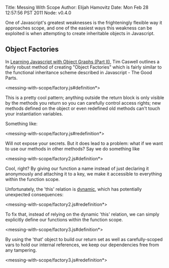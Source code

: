 Title: Messing With Scope
Author: Elijah Hamovitz
Date: Mon Feb 28 12:57:56 PST 2011
Node: v0.4.0

One of Javascript's greatest weaknesses is the frighteningly flexible
way it approaches scope, and one of the easiest ways this weakness can
be exploited is when attempting to create inheritable objects in
Javascript.

## Object Factories

In [Learning Javascript with Object Graphs (Part
II)](http://howtonode.org/object-graphs-2), Tim Caswell outlines a fairly
robust method of creating "Object Factories" which is fairly similar to the
functional inheritance scheme described in Javascript - The Good Parts.

<messing-with-scope/factory.js#definition*>

This is a pretty cool pattern; anything outside the return block is only
visible by the methods you return so you can carefully control access
rights; new methods defined on the object or even redefined old methods
can't touch your instantiation variables.

Something like:

<messing-with-scope/factory.js#redefinition*>

Will not expose your secrets. But it does lead to a problem: what if we
want to use our methods in other methods? Say we do something like 

<messing-with-scope/factory2.js#definition*>

Cool, right? By giving our function a name instead of just declaring it
anonymously and attaching it to a key, we make it accessible to
everything within the function scope.

Unfortunately, the 'this' relation is
[dynamic](http://howtonode.org/what-is-this), which has potentially
unexpected consequences:  

<messing-with-scope/factory2.js#redefinition*>

To fix that, instead of relying on the dynamic 'this' relation, we can
simply explicitly define our functions within the function scope.

<messing-with-scope/factory3.js#definition*>

By using the 'that' object to build our return set as well as
carefully-scoped vars to hold our internal references, we keep our
dependencies free from any tampering.

<messing-with-scope/factory3.js#redefinition*>
